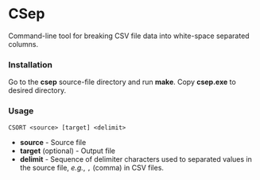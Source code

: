 # CSep

Command-line tool for breaking CSV file data into white-space separated columns.

### Installation

Go to the **csep** source-file directory and run **make**. Copy **csep.exe** to desired directory.

### Usage

    CSORT <source> [target] <delimit>

* **source** - Source file
* **target** (optional) - Output file
* **delimit** - Sequence of delimiter characters used to separated values in the source file, _e.g._, `,` (comma) in CSV files.
